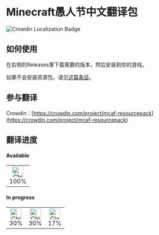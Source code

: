 # Minecraft愚人节中文翻译包

![Crowdin Localization Badge](https://badges.crowdin.net/mcaf-resourcepack/localized.svg)

## 如何使用

在右侧的Releases里下载需要的版本，然后安装到你的游戏。

如果不会安装资源包，请见[这篇条目](https://zh.minecraft.wiki/?curid=10215#%E4%BD%BF%E7%94%A8%E8%B5%84%E6%BA%90%E5%8C%85)。

## 参与翻译

Crowdin：[https://crowdin.com/project/mcaf-resourcepack](https://crowdin.com/project/mcaf-resourcepack)

## 翻译进度
<!-- CROWDIN-TRANSLATIONS-PROGRESS-ACTION-START -->


#### Available

<table><tr><td align="center" valign="top"><img width="30px" height="30px" title="Chinese Simplified" alt="Chinese Simplified" src="https://raw.githubusercontent.com/benjaminjonard/crowdin-translations-progress-action/1.0/flags/zh-CN.png"></div><div align="center" valign="top">100%</td></tr></table>

#### In progress

<table><tr><td align="center" valign="top"><img width="30px" height="30px" title="Chinese Traditional" alt="Chinese Traditional" src="https://raw.githubusercontent.com/benjaminjonard/crowdin-translations-progress-action/1.0/flags/zh-TW.png"></div><div align="center" valign="top">30%</td><td align="center" valign="top"><img width="30px" height="30px" title="Chinese Traditional, Hong Kong" alt="Chinese Traditional, Hong Kong" src="https://raw.githubusercontent.com/benjaminjonard/crowdin-translations-progress-action/1.0/flags/zh-HK.png"></div><div align="center" valign="top">30%</td><td align="center" valign="top"><img width="30px" height="30px" title="Classical Chinese" alt="Classical Chinese" src="https://raw.githubusercontent.com/benjaminjonard/crowdin-translations-progress-action/1.0/flags/lzh.png"></div><div align="center" valign="top">17%</td></tr></table>
<!-- CROWDIN-TRANSLATIONS-PROGRESS-ACTION-END -->